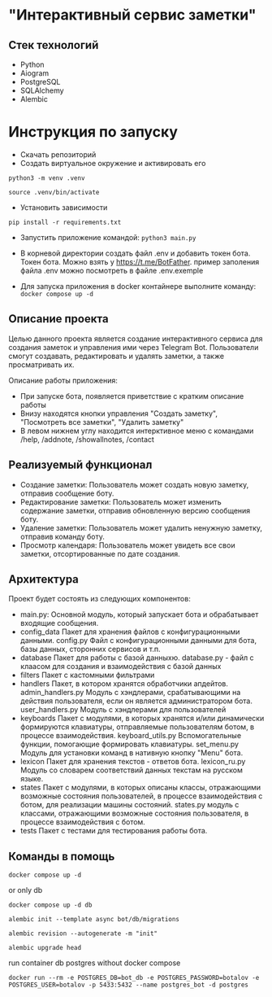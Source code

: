 # "Интерактивный сервис заметки"

##  Cтек технологий
- Python
- Aiogram
- PostgreSQL
- SQLAlchemy
- Alembic

# Инструкция по запуску
 - Скачать репозиторий
 - Создать виртуальное окружение и активировать его

 `python3 -m venv .venv`

 `source .venv/bin/activate`

 - Установить зависимости 

 `pip install -r requirements.txt`

 - Запустить приложение командой: `python3 main.py`
 - В корневой директории создать файл .env и добавить токен бота. Токен бота. Можно взять у https://t.me/BotFather.
пример заполения файла .env можно посмотреть в файле .env.exemple

 - Для запуска приложения в docker контайнере выполните команду:
 `docker compose up -d`

## Описание проекта

Целью данного проекта является создание интерактивного сервиса для создания заметок и управления ими через Telegram Bot.
Пользователи смогут создавать, редактировать и удалять заметки, а также просматривать их.

Описание работы приложения: 
- При запуске бота, появляется приветствие с кратким описание работы
- Внизу находятся кнопки управления "Создать заметку", "Посмотреть все заметки", "Удалить заметку"
- В левом нижнем углу находится интерктивное меню с командами /help, /addnote, /showallnotes, /contact


## Реализуемый функционал

- Создание заметки: Пользователь может создать новую заметку, отправив сообщение боту.
- Редактирование заметки: Пользователь может изменить содержание заметки, отправив обновленную версию сообщения боту.
- Удаление заметки: Пользователь может удалить ненужную заметку, отправив команду боту.
- Просмотр календаря: Пользователь может увидеть все свои заметки, отсортированные по дате создания.

## Архитектура

Проект будет состоять из следующих компонентов:
- main.py: Основной модуль, который запускает бота и обрабатывает входящие сообщения.
- config_data Пакет для хранения файлов с конфигурационными данными. config.py Файл с конфигурационными данными для бота,
базы данных, сторонних сервисов и т.п.
- database Пакет для работы с базой данныхю. database.py - файл с клаасом для создания и взаимодействия с базой данных
- filters Пакет с кастомными фильтрами
- handlers Пакет, в котором хранятся обработчики апдейтов. admin_handlers.py Модуль с хэндлерами, срабатывающими на 
действия пользователя, если он является администратором бота. user_handlers.py Модуль с хэндлерами для пользователей 
- keyboards Пакет с модулями, в которых хранятся и/или динамически формируются клавиатуры, отправляемые пользователям 
ботом, в процессе взаимодействия. keyboard_utils.py Вспомогательные функции, помогающие формировать клавиатуры. 
set_menu.py Модуль для установки команд в нативную кнопку "Menu" бота.
- lexicon  Пакет для хранения текстов - ответов бота. lexicon_ru.py Модуль со словарем соответствий данных текстам на русском языке.
- states Пакет с модулями, в которых описаны классы, отражающими возможные состояния пользователей, в процессе 
взаимодействия с ботом, для реализации машины состояний. states.py модуль с классами, отражающими возможные состояния 
пользователя, в процессе взаимодействия с ботом.
- tests Пакет с тестами для тестирования работы бота.

## Команды в помощь
```
docker compose up -d 
```
or only db
```commandline
docker compose up -d db
```
```commandline
alembic init --template async bot/db/migrations
```
```commandline
alembic revision --autogenerate -m "init"
```
```commandline
alembic upgrade head
```
run container db postgres without docker compose 
```commandline
docker run --rm -e POSTGRES_DB=bot_db -e POSTGRES_PASSWORD=botalov -e POSTGRES_USER=botalov -p 5433:5432 --name postgres_bot -d postgres
```